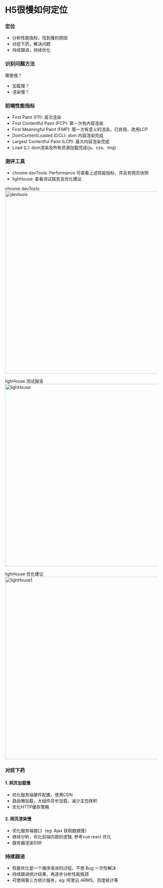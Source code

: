 
# H5很慢如何定位

### 定位
- 分析性能指标，找到慢的原因
- 对症下药，解决问题
- 持续跟进，持续优化

### 识别问题方法
哪里慢？
- 加载慢？
- 渲染慢？

### 前端性能指标
- First Paint (FP): 首次渲染
- First Contentful Paint (FCP): 第一次有内容渲染
- First Meaningful Paint (FMP): 第一次有意义的渲染，已弃用，改用LCP
- DomContentLoaded (DCL): dom 内容渲染完成
- Largest Contentful Paint (LCP): 最大内容渲染完成
- Load (L): dom渲染及所有资源加载完成(js、css、img)

### 测评工具
- chrome devTools: Performance 可查看上述性能指标，并且有网页快照
- lighHouse: 查看测试报告及优化建议



chrome devTools    
<img :src="$withBase('/assets/notes-images/breadth/devtools.png')" alt="devtools" width="600">

lighHouse 测试报告   
<img :src="$withBase('/assets/notes-images/breadth/lighHouse.png')" alt="lighHouse" width="600">


lighHouse 优化建议   
<img :src="$withBase('/assets/notes-images/breadth/lighHouse1.png')" alt="lighHouse1" width="600">

### 对症下药

#### 1. 网页加载慢
- 优化服务端硬件配置，使用CDN
- 路由懒加载，大组件异步加载，减少主包体积
- 优化HTTP缓存策略

#### 2. 网页渲染慢
- 优化服务端接口（eg: Ajax 获取数据慢）
- 继续分析，优化前端内部的逻辑, 参考vue react 优化
- 服务器渲染SSR

### 持续跟进
- 性能优化是一个循序渐进的过程，不想 Bug 一次性解决
- 持续跟进统计结果，再逐步分析性能瓶颈
- 可使用第三方统计服务，eg: 阿里云 ARMS、百度统计等
